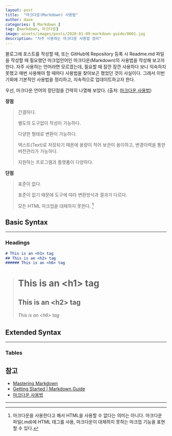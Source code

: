 ```yaml
---
layout: post
title:  "마크다운(Markdown) 사용법"
author: dave
categories: [ Markdown ]
tag: [markdown, 마크다운]
image: assets/images/posts/2020-01-09-markdown-guide/0001.jpg
description: "자주 사용하는 마크다운 사용법 정리"
---
```


블로그에 포스트를 작성할 때, 또는 GitHub에 Repository 등록 시 Readme.md 파일을 작성할 때 필요했던 마크업언어인 마크다운(Markdown)의 사용법을 작성해 보고자 한다. 자주 사용하는 언어라면 모르겠는데, 필요할 때 잠깐 잠깐 사용하다 보니 익숙하지 못했고 매번 사용해야 할 때마다 사용법을 찾아보곤 했었던 것이 사실이다. 그래서 이번 기회에 기본적인 사용법을 정리하고, 지속적으로 업데이트하고자 한다.

우선, 마크다운 언어의 장단점을 간략히 나열해 보았다. (출처: [마크다운 사용법](https://gist.github.com/ihoneymon/652be052a0727ad59601))  



**장점**

> 간결하다.
>
> 별도의 도구없이 작성이 가능하다.
>
> 다양한 형태로 변환이 가능하다.
>
> 텍스트(Text)로 저장되기 때문에 용량이 적어 보관이 용이하고, 변경이력을 통한 버전관리가 가능하다.
>
> 지원하는 프로그램과 플랫폼이 다양하다.

**단점**

> 표준이 없다.
>
> 표준이 없기 때문에 도구에 따라 변환방식과 결과가 다르다.
>
> 모든 HTML 마크업을 대체하지 못한다.  [^1]  



## Basic Syntax

-----

### Headings

```markdown
# This is an <h1> tag
## This is an <h2> tag
###### This is an <h6> tag
```

> # This is an \<h1> tag
>
> ## This is an \<h2> tag
>
> ###### This is an \<h6> tag







## Extended Syntax

-----

### Tables





## 참고

* [Mastering Markdown](https://guides.github.com/features/mastering-markdown/)
* [Getting Started \| Markdown Guide](https://www.markdownguide.org/getting-started/)
* [마크다운 사용법](https://gist.github.com/ihoneymon/652be052a0727ad59601)





-----

[^1]: 마크다운을 사용한다고 해서 HTML을 사용할 수 없다는 의미는 아니다. 마크다운 파일(.md)에 HTML 태그를 사용, 마크다운이 대체하지 못하는 마크업 기능을 표현할 수 있다.

